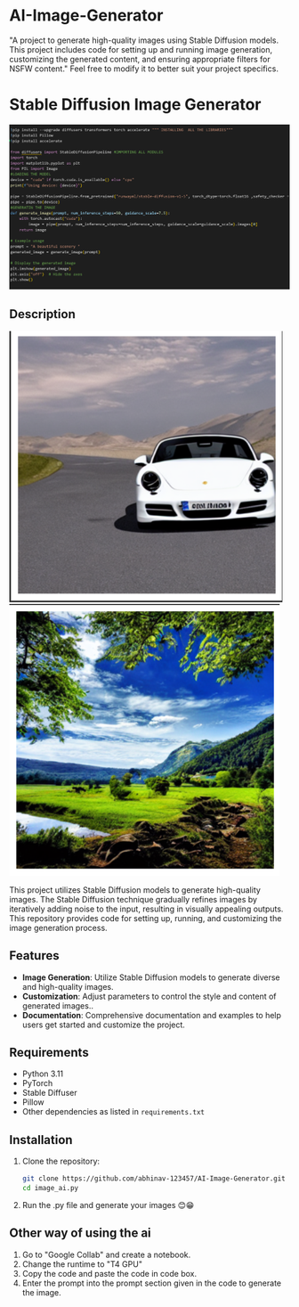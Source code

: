 # AI-Image-Generator
"A project to generate high-quality images using Stable Diffusion models. This project includes code for setting up and running image generation, customizing the generated content, and ensuring appropriate filters for NSFW content."  Feel free to modify it to better suit your project specifics.
# Stable Diffusion Image Generator

![Project Image](image.png) 

## Description
![Project_Image](Resultimage(1).png)   ![Project_Image](Result(2).png)


This project utilizes Stable Diffusion models to generate high-quality images. The Stable Diffusion technique gradually refines images by iteratively adding noise to the input, resulting in visually appealing outputs. This repository provides code for setting up, running, and customizing the image generation process.

## Features

- **Image Generation**: Utilize Stable Diffusion models to generate diverse and high-quality images.
- **Customization**: Adjust parameters to control the style and content of generated images..
- **Documentation**: Comprehensive documentation and examples to help users get started and customize the project.

## Requirements

- Python 3.11
- PyTorch
- Stable Diffuser
- Pillow
- Other dependencies as listed in `requirements.txt`

## Installation

1. Clone the repository:
   ```bash
   git clone https://github.com/abhinav-123457/AI-Image-Generator.git
   cd image_ai.py
2. Run the .py file and generate your images 😊😁


## Other way of using the ai 

1. Go to "Google Collab" and create a notebook.
2. Change the runtime to "T4 GPU"
3. Copy the code and paste the code in code box.
4. Enter the prompt into the prompt section given in the code to generate the image.
